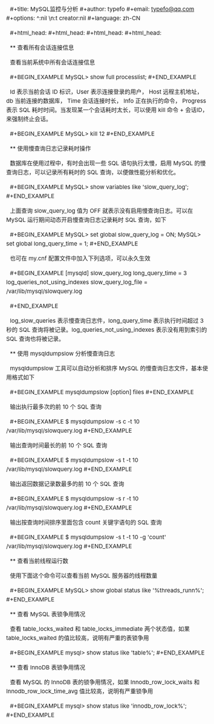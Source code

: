 #+title: MySQL监控与分析
#+author: typefo
#+email: typefo@qq.com
#+options: ^:nil \n:t creator:nil
#+language: zh-CN

#+html_head: <link href="http://cdn.bootcss.com/bootstrap/2.3.2/css/bootstrap.min.css" rel="stylesheet">
#+html_head: <style type="text/css">body{padding:15px;margin:0 auto;width:1024px;font-size:15px;line-height:24px}</style>
#+html_head: <style type="text/css">h1{font-size:28px} h2{font-size:24px} h3{font-size:18px} h4{font-size:16px}</style>
#+html_head: <style type="text/css">p{text-indent:10px}</style>

** 查看所有会话连接信息
   
   查看当前系统中所有会话连接信息

   #+BEGIN_EXAMPLE
   MySQL> show full processlist;
   #+END_EXAMPLE

   Id 表示当前会话 ID 标识，User 表示连接登录的用户， Host 远程主机地址， db 当前连接的数据库， Time 会话连接时长， Info 正在执行的命令， Progress 表示 SQL 耗时时间。当发现某一个会话耗时太长，可以使用 kill 命令 + 会话ID，来强制终止会话。

   #+BEGIN_EXAMPLE
   MySQL> kill 12
   #+END_EXAMPLE

** 使用慢查询日志记录耗时操作

   数据库在使用过程中，有时会出现一些 SQL 语句执行太慢，启用 MySQL 的慢查询日志，可以记录所有耗时的 SQL 查询，以便做性能分析和优化。

   #+BEGIN_EXAMPLE
   MySQL> show variables like 'slow_query_log';
   #+END_EXAMPLE

   上面查询 slow_query_log 值为 OFF 就表示没有启用慢查询日志。可以在 MySQL 运行期间动态开启慢查询日志记录耗时 SQL 查询，如下

   #+BEGIN_EXAMPLE
   MySQL> set global slow_query_log = ON;
   MySQL> set global long_query_time = 1;
   #+END_EXAMPLE

   也可在 my.cnf 配置文件中加入下列选项，可以永久生效

   #+BEGIN_EXAMPLE
   [mysqld]
   slow_query_log
   long_query_time = 3
   log_queries_not_using_indexes
   slow_query_log_file = /var/lib/mysql/slowquery.log

   #+END_EXAMPLE

   log_slow_queries 表示慢查询日志件，long_query_time 表示执行时间超过 3 秒的 SQL 查询将被记录。log_queries_not_using_indexes 表示没有用到索引的 SQL 查询也将被记录。

** 使用 mysqldumpslow 分析慢查询日志
   
   mysqldumpslow 工具可以自动分析和排序 MySQL 的慢查询日志文件，基本使用格式如下
   
   #+BEGIN_EXAMPLE
   mysqldumpslow [option] files
   #+END_EXAMPLE
   
   输出执行最多次的前 10 个 SQL 查询

   #+BEGIN_EXAMPLE
   $ mysqldumpslow -s c -t 10 /var/lib/mysql/slowquery.log
   #+END_EXAMPLE

   输出查询时间最长的前 10 个 SQL 查询
   
   #+BEGIN_EXAMPLE
   $ mysqldumpslow -s t -t 10 /var/lib/mysql/slowquery.log
   #+END_EXAMPLE
 
   输出返回数据记录数最多的前 10 个 SQL 查询

   #+BEGIN_EXAMPLE
   $ mysqldumpslow -s r -t 10 /var/lib/mysql/slowquery.log
   #+END_EXAMPLE

   输出按查询时间排序里面包含 count 关键字语句的 SQL 查询
   
   #+BEGIN_EXAMPLE
   $ mysqldumpslow -s t -t 10 -g 'count' /var/lib/mysql/slowquery.log
   #+END_EXAMPLE

** 查看当前线程运行数

   使用下面这个命令可以查看当前 MySQL 服务器的线程数量

   #+BEGIN_EXAMPLE
   MySQL> show global status like '%threads_runn%';
   #+END_EXAMPLE

** 查看 MySQL 表锁争用情况

   查看 table_locks_waited 和 table_locks_immediate 两个状态值，如果  table_locks_waited 的值比较高，说明有严重的表锁争用

   #+BEGIN_EXAMPLE
   mysql> show status like 'table%';
   #+END_EXAMPLE

** 查看 InnoDB 表锁争用情况

   查看 MySQL 的 InnoDB 表的锁争用情况，如果 Innodb_row_lock_waits 和 Innodb_row_lock_time_avg 值比较高，说明有严重锁争用
   
   #+BEGIN_EXAMPLE
   mysql> show status like 'innodb_row_lock%';
   #+END_EXAMPLE

